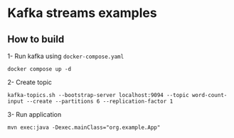 # Kafka streams examples
## How to build
1- Run kafka using `docker-compose.yaml`
```shell
docker compose up -d
```
2- Create topic 
```shell
kafka-topics.sh --bootstrap-server localhost:9094 --topic word-count-input --create --partitions 6 --replication-factor 1
```
3- Run application
```shell
mvn exec:java -Dexec.mainClass="org.example.App"
```